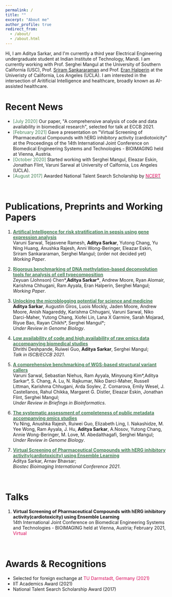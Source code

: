```yaml
---
permalink: /
title: ""
excerpt: "About me"
author_profile: true
redirect_from: 
  - /about/
  - /about.html
---
```




Hi, I am Aditya Sarkar, and I'm currently a third year Electrical Engineering undergraduate student at Indian Institute of Technology, Mandi. I am currently working with Prof. Serghei Mangul at the University of Southern California (USC), Prof. [Sriram Sankararaman](http://web.cs.ucla.edu/~sriram/) and Prof. [Eran Halperin](https://samueli.ucla.edu/people/eran-halperin/) at the Univeristy of California, Los Angeles (UCLA). I am interested in the intersection of Aritificial Intelligence and healthcare, broadly known as AI-assisted healthcare.

Recent News
======
* <span style="color:#458056">[July 2020]</span> Our paper, "A comprehensive analysis of code and data availability in biomedical research", selected for talk at ECCB 2021. 
* <span style="color:#458056">[February 2021]</span> Gave a presentation on "Virtual Screening of Pharmaceutical Compounds with hERG inhibitory activity (cardiotoxicity" at the Proceedings of the 14th International Joint Conference on Biomedical Engineering Systems and Technologies - BIOIMAGING held at Vienna, Austria. 
* <span style="color:#458056">[October 2020]</span> Started working with Serghei Mangul, Eleazar Eskin, Jonathan Flint, Varuni Sarwal at University of Calfornia, Los Angeles (UCLA).
* <span style="color:#458056">[August 2017]</span> Awarded National Talent Search Scholarship by [<span style="color:#db0a5b"> NCERT </span>](https://ncert.nic.in/national-talent-examination.php)

<br>

Publications, Preprints and Working Papers
======
1. [<span style="color:#458056"> **Artifical Intelligence for risk stratification in sepsis using gene expression analysis**</span>]() <br> Varuni Sarwal, Tejasvene Ramesh, __Aditya Sarkar__, Yutong Chang, Yu Ning Huang, Anushka Rajesh, Anni Wong-Beringer, Eleazar Eskin, Sriram Sankararaman, Serghei Mangul; (order not decided yet) <br> *Working Paper*.

2. [<span style="color:#458056"> **Rigorous benchmarking of DNA methylation-based deconvolution tools for analysis of cell typecomposition**</span>]() <br> Zeyuan (Johnson) Chen\*,__Aditya Sarkar\*__, Andrew Moore, Ryan Alomair, Karishma Chhugani, Ram Ayyala, Eran Halperin, Serghei Mangul; <br> *Working Paper*.

3. [<span style="color:#458056"> **Unlocking the microblogging potential for science and medicine**</span>]() <br> __Aditya Sarkar__, Augustin Giros, Luois Mockly, Jaden Moore, Andrew Moore, Anish Nagareddy, Karishma Chhugani, Varuni Sarwal, Niko Darci-Maher, Yutong Chang, Xiofei Lin, Lana X Garmire, Sarah Mojarad, Riyue Bao, Rayan Chikhi\*, Serghei Mangul\*;  <br> *Under Review in Genome Biology*.

4. [<span style="color:#458056"> **Low availability of code and high availability of raw omics data accompanying biomedical studies**</span>]() <br> Dhrithi Deshpande, Ruiwei Guo, __Aditya Sarkar__, Serghei Mangul;  <br> *Talk in ISCB/ECCB 2021*.

5. [<span style="color:#458056"> **A comprehensive benchmarking of WGS-based structural variant callers**</span>]() <br> Varuni Sarwal, Sebastian Niehus, Ram Ayyala, Minyoung Kim\*,Aditya Sarkar\*, S. Chang, A. Lu, N. Rajkumar, Niko Darci-Maher, Russell Littman, Karishma Chhugani, Arda Soylev, Z. Comarova, Emily Wesel, J. Castellanos, Rahul Chikka, Margaret G. Distler, Eleazar Eskin, Jonathan Flint, Serghei Mangul;  <br> *Under Review in Briefings in Bioinformatics*.

6. [<span style="color:#458056"> **The systematic assessment of completeness of public metadata accompanying omics studies**</span>]() <br> Yu Ning, Anushka Rajesh, Ruiwei Guo, Elizabeth Ling, I. Nakashidze, M. Yee Wong, Ram Ayyala, J. Hu, __Aditya Sarkar__, A.Nosov, Yutong Chang, Annie Wong-Beringer, M. Love, M. Abedalthagafi, Serghei Mangul;  <br> *Under Review in Genome Biology*.

7. [<span style="color:#458056"> **Virtual Screening of Pharmaceutical Compounds with hERG inhibitory activity(cardiotoxicity) using Ensemble Learning**</span>]() <br>  Aditya Sarkar, Arnav Bhavsar;  <br> *Biostec Bioimaging International Conference 2021*. 

<br>

Talks
======

1. **Virtual Screening of Pharmaceutical Compounds with hERG inhibitory activity(cardiotoxicity) using Ensemble Learning**  <br> 14th International Joint Conference on Biomedical Engineering Systems and Technologies - BIOIMAGING held at Vienna, Austria; February 2021, <span style="color:#db0a5b">Virtual</span>

<br>

Awards & Recognitions
======

* Selected for foreign exchange at <span style="color:#db0a5b">TU Darmstadt, Germany (2021)</span>
* IIT Academics Award (2021)
* National Talent Search Scholarship Award (2017)

